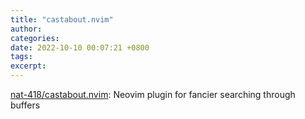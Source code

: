 ```yaml
---
title: "castabout.nvim"
author: 
categories: 
date: 2022-10-10 00:07:21 +0800
tags: 
excerpt: 
---
```






[nat-418/castabout.nvim](https://github.com/nat-418/castabout.nvim): Neovim plugin for fancier searching through buffers







